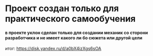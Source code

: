 # Проект создан только для практического самообучения
#### в проекте уклон сделан только для создании механик со сторони разработчика и не имеет какого ли бо сюжета или другой цели
итог: https://disk.yandex.ru/d/a0bX4izXgs6sOA
